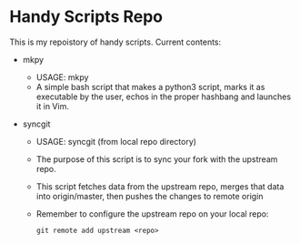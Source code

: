 # Handy Scripts Repo

This is my repoistory of handy scripts.  Current contents:

- mkpy
    - USAGE: mkpy <filename>
    - A simple bash script that makes a python3 script, marks it as executable by the user, echos in the proper hashbang and launches it in Vim.

- syncgit
    - USAGE: syncgit (from local repo directory)
    - The purpose of this script is to sync your fork with the upstream repo.
    - This script fetches data from the upstream repo, merges that data into origin/master, then pushes the changes to remote origin
    - Remember to configure the upstream repo on your local repo:

        `git remote add upstream <repo>`
